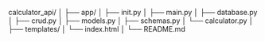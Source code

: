 calculator_api/
│
├── app/
│ ├── init.py
│ ├── main.py
│ ├── database.py
│ ├── crud.py
│ ├── models.py
│ ├── schemas.py
│ └── calculator.py
│
├── templates/
│ └── index.html
│
└── README.md